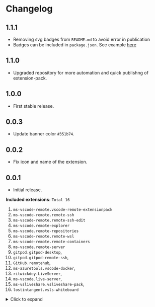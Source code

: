 # Changelog

## 1.1.1

- Removing svg badges from `README.md` to avoid error in publication
- Badges can be included in `package.json`. See example [here](https://learn.microsoft.com/en-us/azure/devops/extend/develop/manifest?view=azure-devops#supported-badge-services)

## 1.1.0

- Upgraded repository for more automation and quick publishng of extension-pack.

## 1.0.0

- First stable release.

## 0.0.3

- Update banner color `#351b74`.

## 0.0.2

- Fix icon and name of the extension.

## 0.0.1

- Initial release.

**Included extensions**: `Total 16`

1. `ms-vscode-remote.vscode-remote-extensionpack`
1. `ms-vscode-remote.remote-ssh`
1. `ms-vscode-remote.remote-ssh-edit`
1. `ms-vscode.remote-explorer`
1. `ms-vscode.remote-repositories`
1. `ms-vscode-remote.remote-wsl`
1. `ms-vscode-remote.remote-containers`
1. `ms-vscode.remote-server`
1. `gitpod.gitpod-desktop`,
1. `gitpod.gitpod-remote-ssh`,
1. `GitHub.remotehub`,
1. `ms-azuretools.vscode-docker`,
1. `ritwickdey.LiveServer`,
1. `ms-vscode.live-server`,
1. `ms-vsliveshare.vsliveshare-pack`,
1. `lostintangent.vsls-whiteboard`

<details>
<summary>Click to expand</summary>
<p>

```sh
ms-vscode-remote.vscode-remote-extensionpack
ms-vscode-remote.remote-ssh
ms-vscode-remote.remote-ssh-edit
ms-vscode.remote-explorer
ms-vscode.remote-repositories
ms-vscode-remote.remote-wsl
ms-vscode-remote.remote-containers
ms-vscode.remote-server
gitpod.gitpod-desktop
gitpod.gitpod-remote-ssh
GitHub.remotehub
ms-azuretools.vscode-docker
ritwickdey.LiveServer
ms-vscode.live-server
ms-vsliveshare.vsliveshare-pack
lostintangent.vsls-whiteboard
```

</p>
</details>
